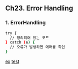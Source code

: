 ## Ch23. Error Handling

### 1. ErrorHandling
```bash
try {
  // 정의되어 있는 코드
} catch (e) {
  // 오류가 발생하면 에러를 확인
}
```

[ex](./index.js)
[test](./test.js)